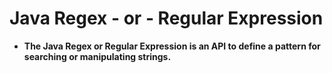 # Java Regex - or - Regular Expression
* **The Java Regex or Regular Expression is an API to define a pattern for searching or manipulating strings.**
